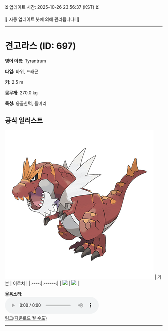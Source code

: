 
⏳ 업데이트 시간: 2025-10-26 23:56:37 (KST) ⏳

🤖 자동 업데이트 봇에 의해 관리됩니다! 🤖

---

# 견고라스 (ID: 697)
**영어 이름:** Tyrantrum

**타입:** 바위, 드래곤

**키:** 2.5 m

**몸무게:** 270.0 kg

**특성:** 옹골찬턱, 돌머리

## 공식 일러스트
![](https://raw.githubusercontent.com/PokeAPI/sprites/master/sprites/pokemon/other/official-artwork/697.png)
| 기본 | 이로치 |
|:----:|:------:|
| <img src="http://play.pokemonshowdown.com/sprites/ani/tyrantrum.gif" width="200"> | <img src="http://play.pokemonshowdown.com/sprites/ani-shiny/tyrantrum.gif" width="200"> |

**울음소리:**<br><audio controls src="https://raw.githubusercontent.com/PokeAPI/cries/main/cries/pokemon/latest/697.ogg"></audio><br> [링크(다운로드 될 수도)](https://raw.githubusercontent.com/PokeAPI/cries/main/cries/pokemon/latest/697.ogg)


---
